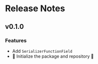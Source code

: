 # Release Notes

## v0.1.0

### Features

* Add `SerializerFunctionField`
* :tada: Initialize the package and repository :tada:
